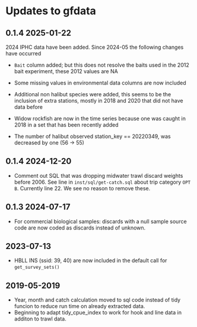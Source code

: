 # Updates to gfdata

## 0.1.4 2025-01-22

2024 IPHC data have been added. Since 2024-05 the following changes have occurred

- `Bait` column added; but this does not resolve the baits used in the 2012 
  bait experiment, these 2012 values are NA

- Some missing values in environmental data columns are now included

- Additional non halibut species were added, this seems to be the inclusion of
  extra stations, mostly in 2018 and 2020 that did not have data before

- Widow rockfish are now in the time series because one was caught in 2018 in a
  set that has been recently added

- The number of halibut observed station_key == 20220349, was decreased by one
  (56 -> 55)



## 0.1.4 2024-12-20

- Comment out SQL that was dropping midwater trawl discard weights before 2006.
  See line in `inst/sql/get-catch.sql` about trip category `OPT B`.
  Currently line 22. We see no reason to remove these.


## 0.1.3 2024-07-17

- For commercial biological samples: discards with a null sample source code are
  now coded as discards instead of unknown.

## 2023-07-13

- HBLL INS (ssid: 39, 40) are now included in the default call for `get_survey_sets()`

## 2019-05-2019

- Year, month and catch calculation moved to sql code instead of tidy funcion 
to reduce run time on already extracted data.
- Beginning to adapt tidy_cpue_index to work for hook and line data in additon
to trawl data.
